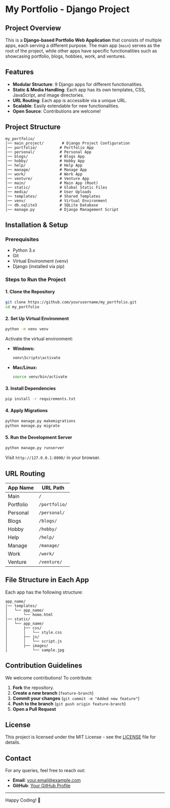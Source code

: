 # My Portfolio - Django Project

## Project Overview
This is a **Django-based Portfolio Web Application** that consists of multiple apps, each serving a different purpose. The main app (`main`) serves as the root of the project, while other apps have specific functionalities such as showcasing portfolio, blogs, hobbies, work, and ventures.

## Features
- **Modular Structure**: 9 Django apps for different functionalities.
- **Static & Media Handling**: Each app has its own templates, CSS, JavaScript, and image directories.
- **URL Routing**: Each app is accessible via a unique URL.
- **Scalable**: Easily extendable for new functionalities.
- **Open Source**: Contributions are welcome!

## Project Structure
```
my_portfolio/
│── main_project/        # Django Project Configuration
│── portfolio/          # Portfolio App
│── personal/           # Personal App
│── blogs/              # Blogs App
│── hobby/              # Hobby App
│── help/               # Help App
│── manage/             # Manage App
│── work/               # Work App
│── venture/            # Venture App
│── main/               # Main App (Root)
│── static/             # Global Static Files
│── media/              # User Uploads
│── templates/          # Shared Templates
│── venv/               # Virtual Environment
│── db.sqlite3          # SQLite Database
│── manage.py           # Django Management Script
```

## Installation & Setup
### Prerequisites
- Python 3.x
- Git
- Virtual Environment (venv)
- Django (installed via pip)

### Steps to Run the Project

#### 1. Clone the Repository
```sh
git clone https://github.com/yourusername/my_portfolio.git
cd my_portfolio
```

#### 2. Set Up Virtual Environment
```sh
python -m venv venv
```
Activate the virtual environment:
- **Windows:**
  ```sh
  venv\Scripts\activate
  ```
- **Mac/Linux:**
  ```sh
  source venv/bin/activate
  ```

#### 3. Install Dependencies
```sh
pip install -r requirements.txt
```

#### 4. Apply Migrations
```sh
python manage.py makemigrations
python manage.py migrate
```

#### 5. Run the Development Server
```sh
python manage.py runserver
```
Visit `http://127.0.0.1:8000/` in your browser.

## URL Routing
| App Name    | URL Path            |
|------------|--------------------|
| Main       | `/`                |
| Portfolio  | `/portfolio/`       |
| Personal   | `/personal/`        |
| Blogs      | `/blogs/`           |
| Hobby      | `/hobby/`           |
| Help       | `/help/`            |
| Manage     | `/manage/`          |
| Work       | `/work/`            |
| Venture    | `/venture/`         |

## File Structure in Each App
Each app has the following structure:
```
app_name/
│── templates/
│   └── app_name/
│       └── home.html
│── static/
│   └── app_name/
│       ├── css/
│       │   └── style.css
│       ├── js/
│       │   └── script.js
│       ├── images/
│           └── sample.jpg
```

## Contribution Guidelines
We welcome contributions! To contribute:
1. **Fork** the repository.
2. **Create a new branch** (`feature-branch`)
3. **Commit your changes** (`git commit -m "Added new feature"`)
4. **Push to the branch** (`git push origin feature-branch`)
5. **Open a Pull Request**

## License
This project is licensed under the MIT License - see the [LICENSE](LICENSE) file for details.

## Contact
For any queries, feel free to reach out:
- **Email**: your.email@example.com
- **GitHub**: [Your GitHub Profile](https://github.com/yourusername)

---
Happy Coding! 🚀

